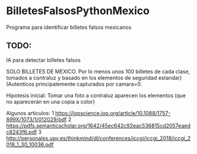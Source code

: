 # BilletesFalsosPythonMexico
Programa para identificar billetes falsos mexicanos
## TODO:
IA para detectar billetes falsos

SOLO BILLETES DE MEXICO. Por lo menos unos 100 billetes de cada clase, tomados a contraluz y basado en los elementos de seguridad estandar) (Autenticos principalemente capturados por camara=0. 

Hipotesis inicial: Tomar una foto a contraluz aparecen los elementos (que no aparecerán en una copia a color)

Algunos articulos:
1 https://iopscience.iop.org/article/10.1088/1757-899X/1073/1/012029/pdf
2 https://pdfs.semanticscholar.org/1642/45ec642c92eac536815cd2057eaedc8243f6.pdf
3 http://personales.upv.es/thinkmind/dl/conferences/iccgi/iccgi_2018/iccgi_2018_1_30_10036.pdf
